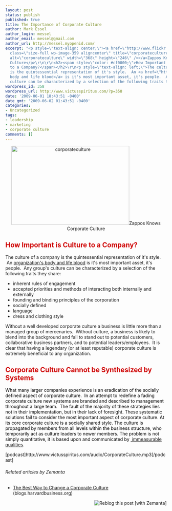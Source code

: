 ```yaml
---
layout: post
status: publish
published: true
title: The Importance of Corporate Culture
author: Mark Essel
author_login: messel
author_email: messel@gmail.com
author_url: http://messel.myopenid.com/
excerpt: "<p style=\"text-align: center;\"><a href=\"http://www.flickr.com/photos/scobleizer/\"><img
  class=\"size-full wp-image-359 aligncenter\" title=\"corporateculture\" src=\"http://www.victusspiritus.com/wp-content/uploads/2009/06/corporateculture.jpg\"
  alt=\"corporateculture\" width=\"368\" height=\"246\" /></a>Zappos Knows Corporate
  Culture</p>\r\n\r\n<h2><span style=\"color: #cf0000;\">How Important is Culture
  to a Company?</span></h2>\r\n<p style=\"text-align: left;\">The culture of a company
  is the quintessential representation of it's style.  An <a href=\"http://www.victusspiritus.com/2009/05/17/how-to-build-an-optimal-organization/\">organization's
  body and life blood</a> is it's most important asset, it's people.  Any group's
  culture can be characterized by a selection of the following traits they share:"
wordpress_id: 358
wordpress_url: http://www.victusspiritus.com/?p=358
date: '2009-06-01 18:43:51 -0400'
date_gmt: '2009-06-02 01:43:51 -0400'
categories:
- Uncategorized
tags:
- leadership
- marketing
- corporate culture
comments: []
---
```

<p style="text-align: center;"><a href="http://www.flickr.com/photos/scobleizer/"><img class="size-full wp-image-359 aligncenter" title="corporateculture" src="http://www.victusspiritus.com/wp-content/uploads/2009/06/corporateculture.jpg" alt="corporateculture" width="368" height="246" /></a>Zappos Knows Corporate Culture</p>
<h2><span style="color: #cf0000;">How Important is Culture to a Company?</span></h2>
<p style="text-align: left;">The culture of a company is the quintessential representation of it's style.  An <a href="http://www.victusspiritus.com/2009/05/17/how-to-build-an-optimal-organization/">organization's body and life blood</a> is it's most important asset, it's people.  Any group's culture can be characterized by a selection of the following traits they share:<a id="more"></a><a id="more-358"></a></p>
<ul>
<li>inherent rules of engagement</li>
<li>accepted priorities and methods of interacting both internally and externally</li>
<li>founding and binding principles of the corporation</li>
<li>socially defined</li>
<li>language</li>
<li>dress and clothing style</li>
</ul>
<p>Without a well developed corporate culture a business is little more than a managed group of mercenaries.  Without culture, a business is likely to blend into the background and fail to stand out to potential customers, collaborative business partners, and to potential leaders/employees.  It is clear that having a legendary (or at least reputable) corporate culture is extremely beneficial to any organization.</p>
<h2><strong><span style="color: #cf0000;">Corporate Culture Cannot be Synthesized by Systems</span></strong></h2>
<p><span style="color: #000000;">What many larger companies experience is an eradication of the socially defined aspect of corporate culture.  In an attempt to redefine a fading corporate culture new systems are branded and described to management throughout a large team.  The fault of the majority of these strategies lies not in their implementation, but in their lack of foresight. These systematic solutions fail to consider the most important aspect of corporate culture. At its core corporate culture is a socially shared style. The culture is propagated by members from all levels within the business structure, who temporarily act as culture leaders to newer members. The problem is not simply quantitative, it is based upon and communicated by <a href="http://www.victusspiritus.com/2009/05/07/dont-discount-the-power-of-immeasurable-qualities/"> immeasurable qualities</a>.</span></p>
<p>[podcast]http://www.victusspiritus.com/audio/CorporateCulture.mp3[/podcast]</p>
<h6 style="font-size: 1em;">Related articles by Zemanta</h6>
<ul>
<li><a href="http://blogs.harvardbusiness.org/bregman/2009/06/the-best-way-to-change-a-corpo.html">The Best Way to Change a Corporate Culture </a>(blogs.harvardbusiness.org)</li>
</ul>
<div style="margin-top: 10px; height: 15px;"><a title="Reblog this post [with Zemanta]" href="http://reblog.zemanta.com/zemified/3349f319-43e0-48c1-a85d-ab123532d624/"><img style="float: right; border: 0px none initial;" src="http://img.zemanta.com/reblog_e.png?x-id=3349f319-43e0-48c1-a85d-ab123532d624" alt="Reblog this post [with Zemanta]" /></a></div>
<p><strong> </strong></p>
<p><strong> </strong></p>
<p><strong> </strong></p>
<p><strong> </strong></p>
<p><strong> </strong></p>
<p style="text-align: left;">

